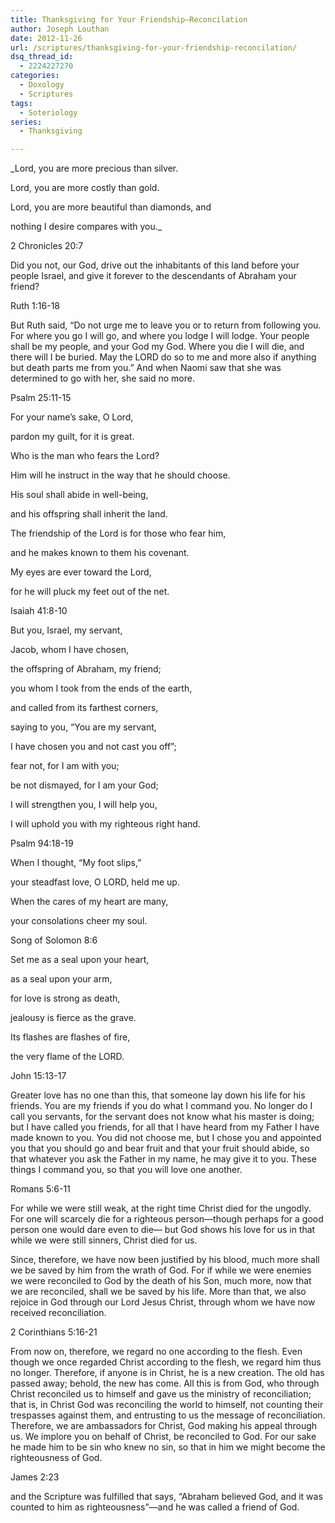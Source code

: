 ```yaml
---
title: Thanksgiving for Your Friendship—Reconcilation
author: Joseph Louthan
date: 2012-11-26
url: /scriptures/thanksgiving-for-your-friendship-reconcilation/
dsq_thread_id:
  - 2224227270
categories:
  - Doxology
  - Scriptures
tags:
  - Soteriology
series:
  - Thanksgiving

---
```

_Lord, you are more precious than silver.
  
Lord, you are more costly than gold.
  
Lord, you are more beautiful than diamonds, and
  
nothing I desire compares with you._

2 Chronicles 20:7
  
Did you not, our God, drive out the inhabitants of this land before your people Israel, and give it forever to the descendants of Abraham your friend?

Ruth 1:16-18
  
But Ruth said, “Do not urge me to leave you or to return from following you. For where you go I will go, and where you lodge I will lodge. Your people shall be my people, and your God my God. Where you die I will die, and there will I be buried. May the LORD do so to me and more also if anything but death parts me from you.” And when Naomi saw that she was determined to go with her, she said no more.

Psalm 25:11-15
  
For your name’s sake, O Lord,
  
pardon my guilt, for it is great.
  
Who is the man who fears the Lord?
  
Him will he instruct in the way that he should choose.
  
His soul shall abide in well-being,
  
and his offspring shall inherit the land.
  
The friendship of the Lord is for those who fear him,
  
and he makes known to them his covenant.
  
My eyes are ever toward the Lord,
  
for he will pluck my feet out of the net.

Isaiah 41:8-10
  
But you, Israel, my servant,
  
Jacob, whom I have chosen,
  
the offspring of Abraham, my friend;
  
you whom I took from the ends of the earth,
  
and called from its farthest corners,
  
saying to you, “You are my servant,
  
I have chosen you and not cast you off”;
  
fear not, for I am with you;
  
be not dismayed, for I am your God;
  
I will strengthen you, I will help you,
  
I will uphold you with my righteous right hand.

Psalm 94:18-19
  
When I thought, “My foot slips,”
  
your steadfast love, O LORD, held me up.
  
When the cares of my heart are many,
  
your consolations cheer my soul.

Song of Solomon 8:6
  
Set me as a seal upon your heart,
  
as a seal upon your arm,
  
for love is strong as death,
  
jealousy is fierce as the grave.
  
Its flashes are flashes of fire,
  
the very flame of the LORD.

John 15:13-17
  
Greater love has no one than this, that someone lay down his life for his friends. You are my friends if you do what I command you. No longer do I call you servants, for the servant does not know what his master is doing; but I have called you friends, for all that I have heard from my Father I have made known to you. You did not choose me, but I chose you and appointed you that you should go and bear fruit and that your fruit should abide, so that whatever you ask the Father in my name, he may give it to you. These things I command you, so that you will love one another.

Romans 5:6-11
  
For while we were still weak, at the right time Christ died for the ungodly. For one will scarcely die for a righteous person—though perhaps for a good person one would dare even to die— but God shows his love for us in that while we were still sinners, Christ died for us.
  
Since, therefore, we have now been justified by his blood, much more shall we be saved by him from the wrath of God. For if while we were enemies we were reconciled to God by the death of his Son, much more, now that we are reconciled, shall we be saved by his life. More than that, we also rejoice in God through our Lord Jesus Christ, through whom we have now received reconciliation.

2 Corinthians 5:16-21
  
From now on, therefore, we regard no one according to the flesh. Even though we once regarded Christ according to the flesh, we regard him thus no longer. Therefore, if anyone is in Christ, he is a new creation. The old has passed away; behold, the new has come. All this is from God, who through Christ reconciled us to himself and gave us the ministry of reconciliation; that is, in Christ God was reconciling the world to himself, not counting their trespasses against them, and entrusting to us the message of reconciliation. Therefore, we are ambassadors for Christ, God making his appeal through us. We implore you on behalf of Christ, be reconciled to God. For our sake he made him to be sin who knew no sin, so that in him we might become the righteousness of God.

James 2:23
  
and the Scripture was fulfilled that says, “Abraham believed God, and it was counted to him as righteousness”—and he was called a friend of God.